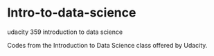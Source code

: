 Intro-to-data-science
=====================

udacity 359 introduction to data science

Codes from the Introduction to Data Science class offered by Udacity.
